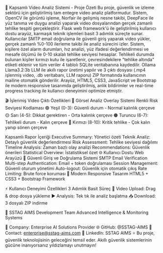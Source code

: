 

🌟 Kapsamlı Video Analiz Sistemi - Proje Özeti
Bu proje, güvenlik ve izleme sektörü için geliştirilmiş tam entegre video analiz platformudur. Sistem, OpenCV ile görüntü işleme, Norfair ile gelişmiş nesne takibi, DeepFace ile yüz tanıma ve duygu analizi yaparak video dosyalarından gerçek zamanlı tehlike tespiti gerçekleştirir. Flask web framework'ü ile geliştirilmiş kullanıcı dostu arayüz, karmaşık teknik işlemleri basit 3 adımlık süreçte sunar. Kullanıcılar SMTP email doğrulama ile güvenli giriş yaparak video yükler, gerçek zamanlı %0-100 ilerleme takibi ile analiz sürecini izler. Sistem, kişilere özel alarm durumları, hız analizi, yüz ifadesi değerlendirmesi ve mesafe ölçümü ile 0-10 skalalı tehlike seviyesi hesaplar. Tehlikeli durumda bulunan kişiler kırmızı kutu ile işaretlenir, çevresindekilere "tehlike altında" etiketi eklenir ve tüm veriler 4 tablolı SQLite veritabanına kaydedilir. Ollama Llama3.2:3b LLM ile akıllı rapor üretimi yapılır ve 3 çıktı dosyası (.mp4 işlenmiş video, .db veritabanı, LLM raporu) ZIP formatında kullanıcının mailine otomatik gönderilir. Arayüz, HTML5, CSS3, JavaScript ve Bootstrap ile modern responsive tasarımda geliştirilmiş, anlık bildirimler ve real-time progress tracking ile kullanıcı deneyimini optimize etmiştir.


🎬 İşlenmiş Video Çıktı Özellikleri
🎨 Görsel Analiz Overlay Sistemi
Renkli Risk Seviyesi Kodlaması
🟢 Yeşil (0-3): Güvenli durum - Normal kalınlık çerçeve
🟡 Sarı (4-5): Dikkat gerektiren - Orta kalınlık çerçeve
🟠 Turuncu (6-7): Tehlikeli durum - Kalın çerçeve
🔴 Kırmızı (8-10): Kritik tehlike - Çok kalın yanıp sönen çerçeve

Kapsamlı Rapor İçeriği
Executive Summary: Yönetici özeti
Teknik Analiz: Detaylı güvenlik değerlendirmesi
Risk Assessment: Tehlike seviyesi dağılımı
Timeline Analysis: Zaman bazlı olay analizi
Recommendations: Güvenlik önerileri
Statistical Overview: İstatistiksel özet
🌐 Kullanıcı Dostu Web Arayüzü
🔐 Güvenli Giriş ve Doğrulama Sistemi
SMTP Email Verification
Multi-step Authentication: Email + token doğrulaması
Session Management: Güvenli oturum yönetimi
Auto-logout: Güvenlik için otomatik çıkış
Rate Limiting: Brute force koruması
🎨 Modern Responsive Tasarım
HTML5 + CSS3 + Bootstrap Framework

⚡ Kullanıcı Deneyimi Özellikleri
3 Adımlık Basit Süreç
📁 Video Upload: Drag & drop dosya yükleme
▶️ Analysis: Tek tık ile analiz başlatma
📥 Download: 3 dosyalı ZIP indirme

👥 SSTAG AIMS Development Team
Advanced Intelligence & Monitoring Systems

🏢 Company: Enterprise AI Solutions Provider
🌐 GitHub: @SSTAG-AIMS
📧 Contact: enterprise@sstag-aims.com
🔗 LinkedIn: SSTAG AIMS
⭐ Bu proje, güvenlik teknolojisinin geleceğini temsil eder. Akıllı güvenlik sistemlerinin gücüne inanıyorsanız yıldızlamayı unutmayın!

